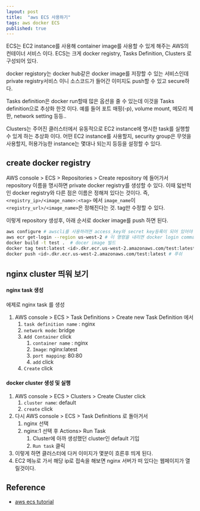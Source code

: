 ```yaml
---
layout: post
title:  "aws ECS 사용하기"
tags: aws docker ECS
published: true
---
```


ECS는 EC2 instance를 사용해 container image를 사용할 수 있게 해주는 AWS의 컨테이너 서비스 이다. ECS는 크게 docker registry, Tasks Definition, Clusters 로 구성되어 있다.

docker registory는 docker hub같은 docker image를 저장할 수 있는 서비스인데 private registry서비스 이니 소스코드가 들어간 이미지도 push할 수 있고 secure하다.

Tasks definition은 docker run할때 많은 옵션을 줄 수 있는데 이것을 Tasks definition으로 추상화 한것 이다. 예를 들어 포트 매핑(-p), volume mount, 메모리 제한, network setting 등등..

Clusters는 주어진 클러스터에서 유동적으로 EC2 instance에 명시한 task를 실행할 수 있게 하는 추상화 이다. 어떤 EC2 instance를 사용할지, security group은 무엇을 사용할지, 허용가능한 instance는 몇대나 되는지 등등을 설정할 수 있다.

## create docker registry

AWS console > ECS > Repositories > Create repository 에 들어가서 repository 이름을 명시하면 private docker registry를 생성할 수 있다. 이때 읿반적인 docker registry와 다른 점은 이름은 정해져 있다는 것이다. 즉, `<registry_ip>/<image_name>:<tag>` 에서 `image_name`이 `<registry_url>/<image_name>`은 정해진다는 것. tag만 수정할 수 있다.

이렇게 repository 생성후, 아래 순서로 docker image를 push 하면 된다.

```bash
aws configure # awscli를 사용하려면 access_key와 secret key등록이 되어 있어야 함.
aws ecr get-login --region us-west-2 # 이 명령을 내리면 docker login command가 출력되니, 이 명령으로 docker login을 수행.
docker build -t test .  # docer image 빌드
docker tag test:latest <id>.dkr.ecr.us-west-2.amazonaws.com/test:latest # 이름 수정후
docker push <id>.dkr.ecr.us-west-2.amazonaws.com/test:latest # 푸쉬
```

## nginx cluster 띄워 보기

#### nginx task 생성

에제로 nginx task 를 생성

1. AWS console > ECS > Task Definitions > Create new Task Definition 에서
    1. `task definition name` :  nginx
    1. `network mode`: bridge
    1. `Add Container` click
        1. `container name` : nginx
        1. `Image`: nginx:latest
        1. `port mapping`: 80:80
        1. `add` click
    1. `Create` click

#### docker cluster 생성 및 실행

1. AWS console > ECS > Clusters > Create Cluster click
    1. `cluster name`: default
    1. `create` click
1. 다시 AWS console > ECS > Task Definitions 로 돌아거서
    1. nginx 선택
    1. nginx:1 선택 후 Actions> Run Task
        1. Cluster에 아까 생성했던 cluster인 default 기입
        1. `Run task` 클릭
1. 이렇게 하면 클러스터에 다커 이미지가 몇분이 흐른후 띄게 된다.
1. EC2 메뉴로 가서 해당 ip로 접속을 해보면 nginx 서버가 떠 있다는 웹페이지가 열릴것이다.


## Reference

- [aws ecs tutorial](https://aws.amazon.com/getting-started/tutorials/deploy-docker-containers/)
